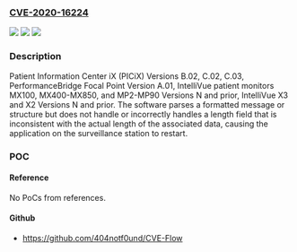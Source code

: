 ### [CVE-2020-16224](https://cve.mitre.org/cgi-bin/cvename.cgi?name=CVE-2020-16224)
![](https://img.shields.io/static/v1?label=Product&message=Philips%20Patient%20Information%20Center%20iX%20(PICiX)%2C%20PerformanceBridge%20Focal%20Point%2C%20IntelliVue%20patient%20monitors%20MX100%2C%20MX400-MX850%2C%20and%20MP2-MP90%2C%20IntelliVue%20X3%20and%20X2.&color=blue)
![](https://img.shields.io/static/v1?label=Version&message=n%2Fa&color=blue)
![](https://img.shields.io/static/v1?label=Vulnerability&message=IMPROPER%20HANDLING%20OF%20LENGTH%20PARAMETER%20INCONSISTENCY%20CWE-130&color=brighgreen)

### Description

Patient Information Center iX (PICiX) Versions B.02, C.02, C.03, PerformanceBridge Focal Point Version A.01, IntelliVue patient monitors MX100, MX400-MX850, and MP2-MP90 Versions N and prior, IntelliVue X3 and X2 Versions N and prior. The software parses a formatted message or structure but does not handle or incorrectly handles a length field that is inconsistent with the actual length of the associated data, causing the application on the surveillance station to restart.

### POC

#### Reference
No PoCs from references.

#### Github
- https://github.com/404notf0und/CVE-Flow

